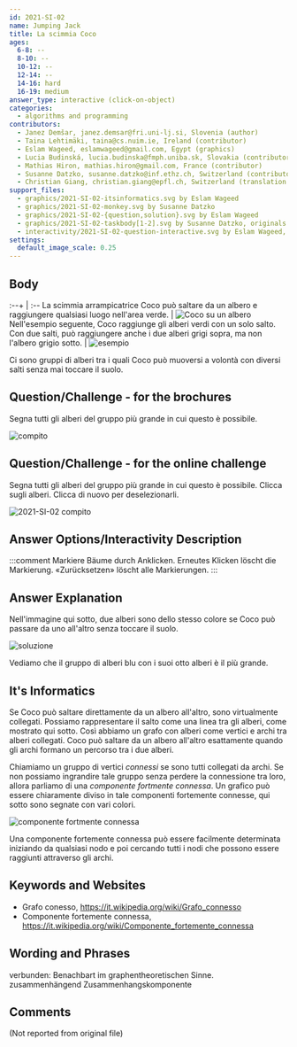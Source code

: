 ```yaml
---
id: 2021-SI-02
name: Jumping Jack
title: La scimmia Coco
ages:
  6-8: --
  8-10: --
  10-12: --
  12-14: --
  14-16: hard
  16-19: medium
answer_type: interactive (click-on-object)
categories:
  - algorithms and programming
contributors:
  - Janez Demšar, janez.demsar@fri.uni-lj.si, Slovenia (author)
  - Taina Lehtimäki, taina@cs.nuim.ie, Ireland (contributor)
  - Eslam Wageed, eslamwageed@gmail.com, Egypt (graphics)
  - Lucia Budinská, lucia.budinska@fmph.uniba.sk, Slovakia (contributor)
  - Mathias Hiron, mathias.hiron@gmail.com, France (contributor)
  - Susanne Datzko, susanne.datzko@inf.ethz.ch, Switzerland (contributor, graphics)
  - Christian Giang, christian.giang@epfl.ch, Switzerland (translation from German into Italian)  
support_files:
  - graphics/2021-SI-02-itsinformatics.svg by Eslam Wageed 
  - graphics/2021-SI-02-monkey.svg by Susanne Datzko
  - graphics/2021-SI-02-{question,solution}.svg by Eslam Wageed
  - graphics/2021-SI-02-taskbody[1-2].svg by Susanne Datzko, originals by Eslam Wageed
  - interactivity/2021-SI-02-question-interactive.svg by Eslam Wageed, adapted by Susanne Datzko
settings:
  default_image_scale: 0.25
---
```



## Body

:--+ | :--
La scimmia arrampicatrice Coco può saltare da un albero e raggiungere qualsiasi luogo nell'area verde. | ![](graphics/2021-SI-02-taskbody1.svg "Coco su un albero")
Nell'esempio seguente, Coco raggiunge gli alberi verdi con un solo salto. Con due salti, può raggiungere anche i due alberi grigi sopra, ma non l'albero grigio sotto. | ![](graphics/2021-SI-02-taskbody2.svg "esempio")

Ci sono gruppi di alberi tra i quali Coco può muoversi a volontà con diversi salti senza mai toccare il suolo.


## Question/Challenge - for the brochures

Segna tutti gli alberi del gruppo più grande in cui questo è possibile.

![](graphics/2021-SI-02-question.svg "compito")


## Question/Challenge - for the online challenge

Segna tutti gli alberi del gruppo più grande in cui questo è possibile. Clicca sugli alberi. Clicca di nuovo per deselezionarli.

![](interactivity/2021-SI-02-question-interactive.svg "2021-SI-02 compito")


## Answer Options/Interactivity Description

<!-- empty -->

:::comment
Markiere Bäume durch Anklicken. Erneutes Klicken löscht die Markierung. «Zurücksetzen» löscht alle Markierungen.
:::


## Answer Explanation

Nell'immagine qui sotto, due alberi sono dello stesso colore se Coco può passare da uno all'altro senza toccare il suolo. 

![](graphics/2021-SI-02-solution.svg "soluzione")

Vediamo che il gruppo di alberi blu con i suoi otto alberi è il più grande. 

## It's Informatics

Se Coco può saltare direttamente da un albero all'altro, sono virtualmente collegati. Possiamo rappresentare il salto come una linea tra gli alberi, come mostrato qui sotto. Così abbiamo un grafo con alberi come vertici e archi tra alberi collegati. Coco può saltare da un albero all'altro esattamente quando gli archi formano un percorso tra i due alberi. 

Chiamiamo un gruppo di vertici _connessi_ se sono tutti collegati da archi. Se non possiamo ingrandire tale gruppo senza perdere la connessione tra loro, allora parliamo di una _componente fortmente connessa_. Un grafico può essere chiaramente diviso in tale componenti fortemente connesse, qui sotto sono segnate con vari colori.

![](graphics/2021-SI-02-itsinformatics.svg "componente fortmente connessa")

Una componente fortemente connessa può essere facilmente determinata iniziando da qualsiasi nodo e poi cercando tutti i nodi che possono essere raggiunti attraverso gli archi.

## Keywords and Websites

 - Grafo conesso, https://it.wikipedia.org/wiki/Grafo_connesso
 - Componente fortemente connessa, https://it.wikipedia.org/wiki/Componente_fortemente_connessa


## Wording and Phrases

verbunden: Benachbart im graphentheoretischen Sinne. zusammenhängend
Zusammenhangskomponente


## Comments

(Not reported from original file)
